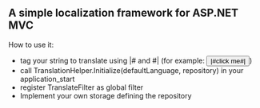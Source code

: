 ## A simple localization framework for ASP.NET MVC

How to use it:
- tag your string to translate using |# and #| (for example: <input type="button" value="|#click me#|" />)
- call TranslationHelper.Initialize(defaultLanguage, repository) in your application_start
- register TranslateFilter as global filter
- Implement your own storage defining the repository

